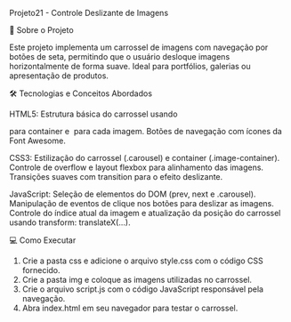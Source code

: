  Projeto21 - Controle Deslizante de Imagens
 
🚀 Sobre o Projeto

Este projeto implementa um carrossel de imagens com navegação por botões de seta, permitindo que o usuário desloque imagens horizontalmente de forma suave. Ideal para portfólios, galerias ou apresentação de produtos.

🛠️ Tecnologias e Conceitos Abordados

HTML5:
Estrutura básica do carrossel usando <div> para container e <img> para cada imagem.
Botões de navegação com ícones da Font Awesome.

CSS3:
Estilização do carrossel (.carousel) e container (.image-container).
Controle de overflow e layout flexbox para alinhamento das imagens.
Transições suaves com transition para o efeito deslizante.

JavaScript:
Seleção de elementos do DOM (prev, next e .carousel).
Manipulação de eventos de clique nos botões para deslizar as imagens.
Controle do índice atual da imagem e atualização da posição do carrossel usando transform: translateX(...).

💻 Como Executar

1. Crie a pasta css e adicione o arquivo style.css com o código CSS fornecido.
2. Crie a pasta img e coloque as imagens utilizadas no carrossel.
3. Crie o arquivo script.js com o código JavaScript responsável pela navegação.
4. Abra index.html em seu navegador para testar o carrossel.
